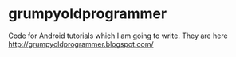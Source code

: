 grumpyoldprogrammer
===================

Code for Android tutorials which I am going to write.
They are here http://grumpyoldprogrammer.blogspot.com/